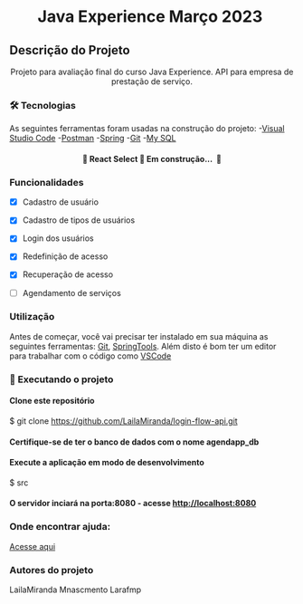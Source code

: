 <h1 align="center"> Java Experience Março 2023 </h1>

## Descrição do Projeto
<p align="center">Projeto para avaliação final do curso Java Experience. API para empresa de prestação de serviço.</p>

### 🛠 Tecnologias

As seguintes ferramentas foram usadas na construção do projeto:
-[Visual Studio Code](https://code.visualstudio.com)
-[Postman](https://www.postman.com/)
-[Spring](https://spring.io/)
-[Git](https://git-scm.com/) 
-[My SQL](https://www.mysql.com/) 

<h4 align="center"> 
	🚧  React Select 🚀 Em construção...  🚧
</h4> 

### Funcionalidades

- [x] Cadastro de usuário
- [x] Cadastro de tipos de usuários
- [x] Login dos usuários
- [x] Redefinição de acesso
- [x] Recuperação de acesso
- [ ] Agendamento de serviços 


 ### Utilização

Antes de começar, você vai precisar ter instalado em sua máquina as seguintes ferramentas:
[Git](https://git-scm.com), [SpringTools](https://spring.io/). 
Além disto é bom ter um editor para trabalhar com o código como [VSCode](https://code.visualstudio.com/)

### 🎲 Executando o projeto

#### Clone este repositório
$ git clone <https://github.com/LailaMiranda/login-flow-api.git>

#### Certifique-se de ter o banco de dados com o nome agendapp_db

#### Execute a aplicação em modo de desenvolvimento
$ src

#### O servidor inciará na porta:8080 - acesse <http://localhost:8080>

### Onde encontrar ajuda: 
[Acesse aqui](https://google.com)

### Autores do projeto
LailaMiranda 
Mnascmento 
Larafmp

